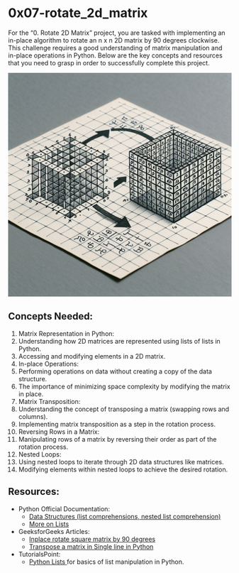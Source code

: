 # 0x07-rotate_2d_matrix
For the “0. Rotate 2D Matrix” project, you are tasked with implementing an in-place algorithm to rotate an n x n 2D matrix by 90 degrees clockwise. This challenge requires a good understanding of matrix manipulation and in-place operations in Python. Below are the key concepts and resources that you need to grasp in order to successfully complete this project.

<img src="./image.png" />


## Concepts Needed:

<ol>
  <li>
    Matrix Representation in Python:
    <li>Understanding how 2D matrices are represented using lists of lists in Python.</li>
    <li>Accessing and modifying elements in a 2D matrix.</li>
  </li>
  <li>
    In-place Operations:
    <li>Performing operations on data without creating a copy of the data structure.</li>
    <li>The importance of minimizing space complexity by modifying the matrix in place.</li>
  </li>
  <li>
      Matrix Transposition:
    <li>Understanding the concept of transposing a matrix (swapping rows and columns).</li>
    <li>Implementing matrix transposition as a step in the rotation process.</li>
  </li>
  <li>
      Reversing Rows in a Matrix:
    <li>Manipulating rows of a matrix by reversing their order as part of the rotation process.</li>
  </li>
  <li>
    Nested Loops:
    <li>Using nested loops to iterate through 2D data structures like matrices.</li>
    <li>Modifying elements within nested loops to achieve the desired rotation.</li>
  </li>
</ol>


## Resources:

<ul>
  <li>
    Python Official Documentation:
    <ul>
      <li><a href="https://docs.python.org/3/tutorial/datastructures.html">Data Structures (list comprehensions, nested list comprehension) </a></li>
      <li><a href="https://docs.python.org/3/tutorial/datastructures.html#more-on-lists">More on Lists</a></li>
    </ul>
  </li>
  <li>
    GeeksforGeeks Articles:
    <ul>
      <li><a href="https://www.geeksforgeeks.org/inplace-rotate-square-matrix-by-90-degrees/">Inplace rotate square matrix by 90 degrees </a></li>
      <li><a href="https://docs.python.org/3/tutorial/datastructures.html#more-on-lists">Transpose a matrix in Single line in Python</a></li>
    </ul>
  </li>
  <li>
    TutorialsPoint:
    <ul>
      <li><a href="https://www.tutorialspoint.com/python/python_lists.htm">Python Lists </a> for basics of list manipulation in Python.</li>
    </ul>
  </li>
</ul>

















